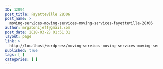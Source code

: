 ```yaml
---
ID: 12094
post_title: Fayetteville 28306
post_name: >
  moving-services-moving-services-moving-services-fayetteville-28306
author: mrgabonijeff@gmail.com
post_date: 2018-03-28 01:51:31
layout: page
link: >
  http://localhost/wordpress/moving-services-moving-services-moving-services-fayetteville-28306/
published: true
tags: [ ]
categories: [ ]
---
```

